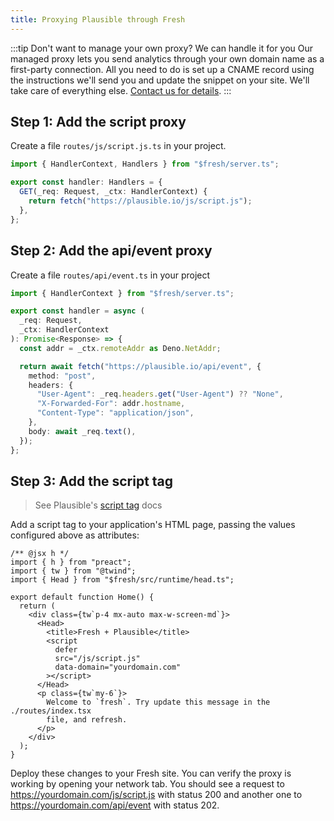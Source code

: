 ```yaml
---
title: Proxying Plausible through Fresh
---
```


:::tip Don't want to manage your own proxy? We can handle it for you
Our managed proxy lets you send analytics through your own domain name as a first-party connection. All you need to do is set up a CNAME record using the instructions we'll send you and update the snippet on your site. We'll take care of everything else. [Contact us for details](https://plausible.io/contact).
:::

## Step 1: Add the script proxy

Create a file `routes/js/script.js.ts` in your project.

```ts
import { HandlerContext, Handlers } from "$fresh/server.ts";

export const handler: Handlers = {
  GET(_req: Request, _ctx: HandlerContext) {
    return fetch("https://plausible.io/js/script.js");
  },
};

```

## Step 2: Add the api/event proxy

Create a file `routes/api/event.ts` in your project

```ts
import { HandlerContext } from "$fresh/server.ts";

export const handler = async (
  _req: Request,
  _ctx: HandlerContext
): Promise<Response> => {
  const addr = _ctx.remoteAddr as Deno.NetAddr;

  return await fetch("https://plausible.io/api/event", {
    method: "post",
    headers: {
      "User-Agent": _req.headers.get("User-Agent") ?? "None",
      "X-Forwarded-For": addr.hostname,
      "Content-Type": "application/json",
    },
    body: await _req.text(),
  });
};
```

## Step 3: Add the script tag

> See Plausible's [script tag](plausible-script.md) docs 

Add a script tag to your application's HTML page, passing the values configured above as attributes:

```tsx
/** @jsx h */
import { h } from "preact";
import { tw } from "@twind";
import { Head } from "$fresh/src/runtime/head.ts";

export default function Home() {
  return (
    <div class={tw`p-4 mx-auto max-w-screen-md`}>
      <Head>
        <title>Fresh + Plausible</title>
        <script
          defer
          src="/js/script.js"
          data-domain="yourdomain.com"
        ></script>
      </Head>
      <p class={tw`my-6`}>
        Welcome to `fresh`. Try update this message in the ./routes/index.tsx
        file, and refresh.
      </p>
    </div>
  );
}

```

Deploy these changes to your Fresh site. You can verify the proxy is working by opening your network tab. You should see a request to https://yourdomain.com/js/script.js with status 200 and another one to https://yourdomain.com/api/event with status 202.

